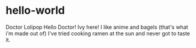 # hello-world
Doctor Lolipop
Hello Doctor! 
Ivy here! I like anime and bagels (that's what i'm made out of)
I've tried cooking ramen at the sun and never got to taste it. 
